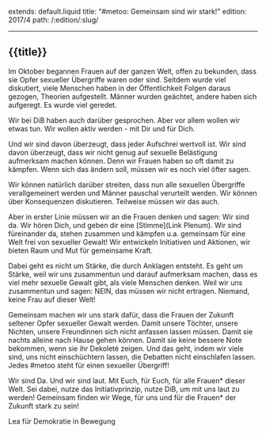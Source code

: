 extends: default.liquid
title: "#metoo: Gemeinsam sind wir stark!"
edition: 2017/4
path: /:edition/:slug/

---


<h2>{{title}}</h2>

Im Oktober begannen Frauen auf der ganzen Welt, offen zu bekunden, dass sie Opfer sexueller Übergriffe waren oder sind. Seitdem wurde viel diskutiert, viele Menschen haben in der Öffentlichkeit Folgen daraus gezogen, Theorien aufgestellt. Männer wurden geächtet, andere haben sich aufgeregt. Es wurde viel geredet. 

Wir bei DiB haben auch darüber gesprochen. Aber vor allem wollen wir etwas tun. Wir wollen aktiv werden - mit Dir und für Dich.

Und wir sind davon überzeugt, dass jeder Aufschrei wertvoll ist. Wir sind davon überzeugt, dass wir nicht genug auf sexuelle Belästigung aufmerksam machen können. Denn wir Frauen haben so oft damit zu kämpfen. Wenn sich das ändern soll, müssen wir es noch viel öfter sagen.

Wir können natürlich darüber streiten, dass nun alle sexuellen Übergriffe verallgemeinert werden und Männer pauschal verurteilt werden. Wir können über Konsequenzen diskutieren. Teilweise müssen wir das auch.

Aber in erster Linie müssen wir an die Frauen denken und sagen: Wir sind da. Wir hören Dich, und geben dir eine [Stimme](Link Plenum). Wir sind füreinander da, stehen zusammen und kämpfen u.a. gemeinsam für eine Welt frei von sexueller Gewalt! Wir entwickeln Initiativen und Aktionen, wir bieten Raum und Mut für gemeinsame Kraft.

Dabei geht es nicht um Stärke, die durch Anklagen entsteht. Es geht um Stärke, weil wir uns zusammentun und darauf aufmerksam machen, dass es viel mehr sexuelle Gewalt gibt, als viele Menschen denken. Weil wir uns zusammentun und sagen: NEIN, das müssen wir nicht ertragen. Niemand, keine Frau auf dieser Welt!   

Gemeinsam machen wir uns stark dafür, dass die Frauen der Zukunft seltener Opfer sexueller Gewalt werden. Damit unsere Töchter, unsere Nichten, unsere Freundinnen sich nicht anfassen lassen müssen. Damit sie nachts alleine nach Hause gehen können. Damit sie keine bessere Note bekommen, wenn sie ihr Dekoleté zeigen. 
Und das geht, indem wir viele sind, uns nicht einschüchtern lassen, die Debatten nicht einschlafen lassen. Jedes #metoo steht für einen sexueller Übergriff!

Wir sind Da. Und wir sind laut. Mit Euch, für Euch, für alle Frauen* dieser Welt. Sei dabei, nutze das Initiativprinzip, nutze DiB, um mit uns laut zu werden! Gemeinsam finden wir Wege, für uns und für die Frauen* der Zukunft stark zu sein!

Lea
für Demokratie in Bewegung



